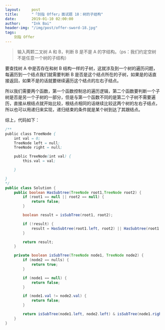 ```yaml
---
layout:     post
title:      "「剑指 Offer」面试题 18：树的子结构"
date:       2019-01-10 02:00:00
author:     "Ink Bai"
header-img: "/img/post/offer-sword-18.jpg"
tags:
    剑指 Offer
---
```


> 输入两颗二叉树 A 和 B，判断 B 是不是 A 的字结构。（ps：我们约定空树不是任意一个树的子结构）

要查找树 A 中是否存在和树 B 结构一样的子树，这就涉及到一个树的遍历问题，每遍历到一个结点我们就需要判断 B 是否是这个结点所在的子树，如果是的话直接返回，如果不是的话就要继续遍历这个结点的左右子结点。

所以我们需要两个函数，第一个函数控制总的遍历逻辑，第二个函数要判断一个子树是否是另一个子树的一部分，但是与第一个函数不同的是第二个子树不需要遍历，直接从根结点就开始比较，根结点相同的话继续比较这两个树的左右子结点，所以也可以用递归来实现，递归结束的条件就是某个树到达了其跟结点。

综上，代码如下：

```java
/**
public class TreeNode {
    int val = 0;
    TreeNode left = null;
    TreeNode right = null;

    public TreeNode(int val) {
        this.val = val;

    }

}
*/
public class Solution {
    public boolean HasSubtree(TreeNode root1,TreeNode root2) {
        if (root1 == null || root2 == null) {
            return false;
        }

        boolean result = isSubTree(root1, root2);

        if (!result) {
            result = HasSubtree(root1.left, root2) || HasSubtree(root1.right, root2);
        }

        return result;
    }

    private boolean isSubTree(TreeNode node1, TreeNode node2) {
        if (node2 == nulls) {
            return true;
        }

        if (node1 == null) {
            return false;
        }

        if (node1.val != node2.val) {
            return false;
        }

        return isSubTree(node1.left, node2.left) & isSubTree(node1.right, node2.right);
    }
}
```
